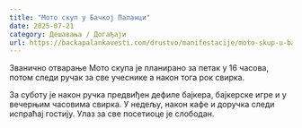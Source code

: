 ```yaml
---
title: "Мото скуп у Бачкој Паланци"
date: 2025-07-21
category: Дешавања / Догађаји
url: https://backapalankavesti.com/drustvo/manifestacije/moto-skup-u-backoj-palanci-121wqe/
---
```


Званично отварање Мото скупа је планирано за петак у 16 часова, потом следи ручак за све учеснике а након тога рок свирка.

За суботу је након ручка предвиђен дефиле бајкера, бајкерске игре и у вечерњим часовима свирка. У недељу, након кафе и доручка следи испраћај гостију. Улаз за све посетиоце је слободан.

